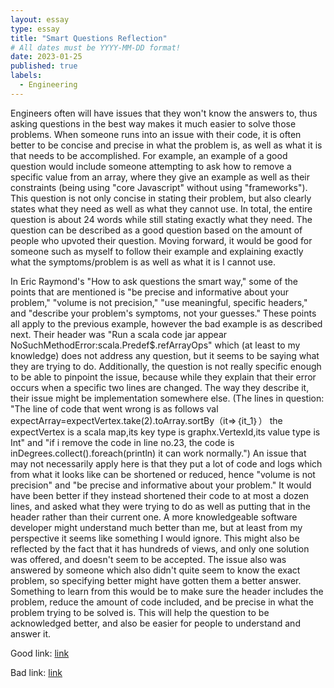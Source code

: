 ```yaml
---
layout: essay
type: essay
title: "Smart Questions Reflection"
# All dates must be YYYY-MM-DD format!
date: 2023-01-25
published: true
labels:
  - Engineering
---
```

Engineers often will have issues that they won't know the answers to, thus asking questions in the best way makes it much easier to solve those problems. When someone runs into an issue with their code, it is often better to be concise and precise in what the problem is, as well as what it is that needs to be accomplished. For example, an example of a good question would include someone attempting to ask how to remove a specific value from an array, where they give an example as well as their constraints (being using "core Javascript" without using "frameworks").  This question is not only concise in stating their problem, but also clearly states what they need as well as what they cannot use. In total, the entire question is about 24 words while still stating exactly what they need. The question can be described as a good question based on the amount of people who upvoted their question. Moving forward, it would be good for someone such as myself to follow their example and explaining exactly what the symptoms/problem is as well as what it is I cannot use. 

In Eric Raymond's "How to ask questions the smart way," some of the points that are mentioned is "be precise and informative about your problem," "volume is not precision," "use meaningful, specific headers," and "describe your problem's symptoms, not your guesses." These points all apply to the previous example, however the bad example is as described next. Their header was "Run a scala code jar appear NoSuchMethodError:scala.Predef$.refArrayOps" which (at least to my knowledge) does not address any question, but it seems to be saying what they are trying to do. Additionally, the question is not really specific enough to be able to pinpoint the issue, because while they explain that their error occurs when a specific two lines are changed. The way they describe it, their issue might be implementation somewhere else. (The lines in question: "The line of code that went wrong is as follows val expectArray=expectVertex.take(2).toArray.sortBy（it=>｛it_1｝） the expectVertex is a scala map,its key type is graphx.VertexId,its value type is Int" and "if i remove the code in line no.23, the code is inDegrees.collect().foreach(println) it can work normally.") An issue that may not necessarily apply here is that they put a lot of code and logs which from what it looks like can be shortened or reduced, hence "volume is not precision" and "be precise and informative about your problem." It would have been better if they instead shortened their code to at most a dozen lines, and asked what they were trying to do as well as putting that in the header rather than their current one. A more knowledgeable software developer might understand much better than me, but at least from my perspective it seems like something I would ignore. This might also be reflected by the fact that it has hundreds of views, and only one solution was offered, and doesn't seem to be accepted. The issue also was answered by someone which also didn't quite seem to know the exact problem, so specifying better might have gotten them a better answer. Something to learn from this would be to make sure the header includes the problem, reduce the amount of code included, and be precise in what the problem trying to be solved is. This will help the question to be acknowledged better, and also be easier for people to understand and answer it.

Good link: 
<a href="https://stackoverflow.com/questions/5767325/how-can-i-remove-a-specific-item-from-an-array-in-javascript"><i class="large github icon "></i>link</a>

Bad link:
<a href="https://stackoverflow.com/questions/75947449/run-a-scala-code-jar-appear-nosuchmethoderrorscala-predef-refarrayops"><i class="large github icon "></i>link</a>

